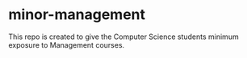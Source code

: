 # minor-management
This repo is created to give the Computer Science students minimum exposure to Management courses.
